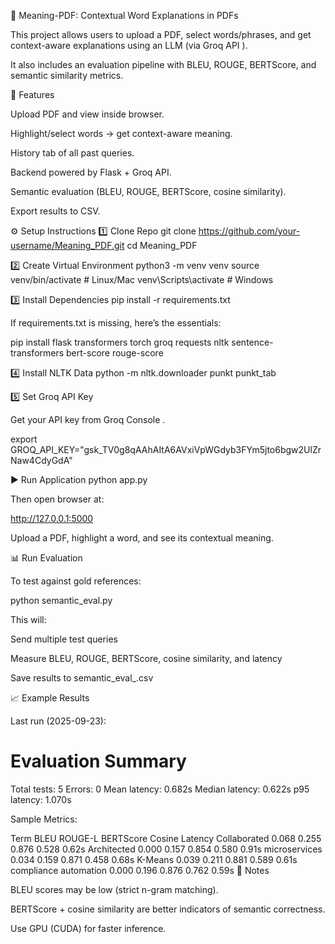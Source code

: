 📘 Meaning-PDF: Contextual Word Explanations in PDFs

This project allows users to upload a PDF, select words/phrases, and get context-aware explanations using an LLM (via Groq API
).

It also includes an evaluation pipeline with BLEU, ROUGE, BERTScore, and semantic similarity metrics.

🚀 Features

Upload PDF and view inside browser.

Highlight/select words → get context-aware meaning.

History tab of all past queries.

Backend powered by Flask + Groq API.

Semantic evaluation (BLEU, ROUGE, BERTScore, cosine similarity).

Export results to CSV.

⚙️ Setup Instructions
1️⃣ Clone Repo
git clone https://github.com/your-username/Meaning_PDF.git
cd Meaning_PDF

2️⃣ Create Virtual Environment
python3 -m venv venv
source venv/bin/activate   # Linux/Mac
venv\Scripts\activate      # Windows

3️⃣ Install Dependencies
pip install -r requirements.txt


If requirements.txt is missing, here’s the essentials:

pip install flask transformers torch groq requests nltk sentence-transformers bert-score rouge-score

4️⃣ Install NLTK Data
python -m nltk.downloader punkt punkt_tab

5️⃣ Set Groq API Key

Get your API key from Groq Console
.

export GROQ_API_KEY="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" 

▶️ Run Application
python app.py


Then open browser at:

http://127.0.0.1:5000


Upload a PDF, highlight a word, and see its contextual meaning.

📊 Run Evaluation

To test against gold references:

python semantic_eval.py


This will:

Send multiple test queries

Measure BLEU, ROUGE, BERTScore, cosine similarity, and latency

Save results to semantic_eval_<timestamp>.csv

📈 Example Results

Last run (2025-09-23):

Evaluation Summary
==================================================
Total tests: 5
Errors: 0
Mean latency: 0.682s
Median latency: 0.622s
p95 latency: 1.070s


Sample Metrics:

Term	BLEU	ROUGE-L	BERTScore	Cosine	Latency
Collaborated	0.068	0.255	0.876	0.528	0.62s
Architected	0.000	0.157	0.854	0.580	0.91s
microservices	0.034	0.159	0.871	0.458	0.68s
K-Means	0.039	0.211	0.881	0.589	0.61s
compliance automation	0.000	0.196	0.876	0.762	0.59s
📝 Notes

BLEU scores may be low (strict n-gram matching).

BERTScore + cosine similarity are better indicators of semantic correctness.

Use GPU (CUDA) for faster inference.